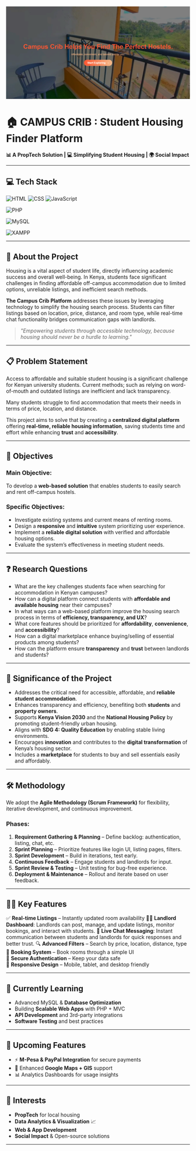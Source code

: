 ![housing](housing.PNG)
# 🏠 CAMPUS CRIB : Student Housing Finder Platform

**📊 A PropTech Solution | 💻 Simplifying Student Housing | 🌍 Social Impact**

---

## 💻 Tech Stack

![HTML](https://img.shields.io/badge/Frontend-HTML5-orange?logo=html5&logoColor=white)
![CSS](https://img.shields.io/badge/Frontend-CSS3-blue?logo=css3&logoColor=white)
![JavaScript](https://img.shields.io/badge/Frontend-JavaScript-yellow?logo=javascript&logoColor=black)

![PHP](https://img.shields.io/badge/Backend-PHP-777BB4?logo=php&logoColor=white)

![MySQL](https://img.shields.io/badge/Database-MySQL-4479A1?logo=mysql&logoColor=white)

![XAMPP](https://img.shields.io/badge/Server-XAMPP-FB7A24?logo=xampp&logoColor=white)

---

## 🌟 About the Project

Housing is a vital aspect of student life, directly influencing academic success and overall well-being. In Kenya, students face significant challenges in finding affordable off-campus accommodation due to limited options, unreliable listings, and inefficient search methods.

**The Campus Crib Platform** addresses these issues by leveraging technology to simplify the housing search process. Students can filter listings based on location, price, distance, and room type, while real-time chat functionality bridges communication gaps with landlords.

> _"Empowering students through accessible technology, because housing should never be a hurdle to learning."_

---

## 📋 Problem Statement

Access to affordable and suitable student housing is a significant challenge for Kenyan university students. Current methods; such as relying on word-of-mouth and outdated listings are inefficient and lack transparency.

Many students struggle to find accommodation that meets their needs in terms of price, location, and distance.

This project aims to solve that by creating a **centralized digital platform** offering **real-time, reliable housing information**, saving students time and effort while enhancing **trust** and **accessibility**.

---

## 🎯 Objectives

### **Main Objective:**
To develop a **web-based solution** that enables students to easily search and rent off-campus hostels.

### **Specific Objectives:**
- Investigate existing systems and current means of renting rooms.
- Design a **responsive** and **intuitive** system prioritizing user experience.
- Implement a **reliable digital solution** with verified and affordable housing options.
- Evaluate the system’s effectiveness in meeting student needs.

---

## ❓ Research Questions

- What are the key challenges students face when searching for accommodation in Kenyan campuses?
- How can a digital platform connect students with **affordable and available housing** near their campuses?
- In what ways can a web-based platform improve the housing search process in terms of **efficiency, transparency, and UX**?
- What core features should be prioritized for **affordability**, **convenience**, and **accessibility**?
- How can a digital marketplace enhance buying/selling of essential products among students?
- How can the platform ensure **transparency** and **trust** between landlords and students?

---

## 🌟 Significance of the Project

- Addresses the critical need for accessible, affordable, and **reliable student accommodation**.
- Enhances transparency and efficiency, benefiting both **students** and **property owners**.
- Supports **Kenya Vision 2030** and the **National Housing Policy** by promoting student-friendly urban housing.
- Aligns with **SDG 4: Quality Education** by enabling stable living environments.
- Encourages **innovation** and contributes to the **digital transformation** of Kenya’s housing sector.
- Includes a **marketplace** for students to buy and sell essentials easily and affordably.

---

## 🛠️ Methodology

We adopt the **Agile Methodology (Scrum Framework)** for flexibility, iterative development, and continuous improvement.

### Phases:

1. **Requirement Gathering & Planning** – Define backlog: authentication, listing, chat, etc.
2. **Sprint Planning** – Prioritize features like login UI, listing pages, filters.
3. **Sprint Development** – Build in iterations, test early.
4. **Continuous Feedback** – Engage students and landlords for input.
5. **Sprint Review & Testing** – Unit testing for bug-free experience.
6. **Deployment & Maintenance** – Rollout and iterate based on user feedback.

---

## 👨‍💻 Key Features

✅ **Real-time Listings** – Instantly updated room availability 
🧑‍💼 **Landlord Dashboard**: Landlords can post, manage, and update listings, monitor bookings, and interact with students.
💬 **Live Chat Messaging**: Instant communication between students and landlords for quick responses and better trust.
🔍 **Advanced Filters** – Search by price, location, distance, type   
📝 **Booking System** – Book rooms through a simple UI  
🔐 **Secure Authentication** – Keep your data safe  
📱 **Responsive Design** – Mobile, tablet, and desktop friendly


---

## 🌱 Currently Learning

- Advanced MySQL & **Database Optimization**
- Building **Scalable Web Apps** with PHP + MVC
- **API Development** and 3rd-party integrations
- **Software Testing** and best practices

---

## 🚀 Upcoming Features

- ⚡ **M-Pesa & PayPal Integration** for secure payments  
- 📍 Enhanced **Google Maps + GIS** support  
- 📊 Analytics Dashboards for usage insights

---

## 👀 Interests

- **PropTech** for local housing
- **Data Analytics & Visualization** 📈
- **Web & App Development**
- **Social Impact** & Open-source solutions

---

